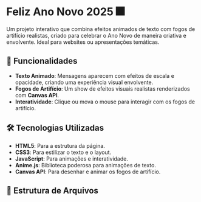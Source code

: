
# Feliz Ano Novo 2025 🎆

Um projeto interativo que combina efeitos animados de texto com fogos de artifício realistas, criado para celebrar o Ano Novo de maneira criativa e envolvente. Ideal para websites ou apresentações temáticas.

## 🎉 Funcionalidades

- **Texto Animado**: Mensagens aparecem com efeitos de escala e opacidade, criando uma experiência visual envolvente.
- **Fogos de Artifício**: Um show de efeitos visuais realistas renderizados com **Canvas API**.
- **Interatividade**: Clique ou mova o mouse para interagir com os fogos de artifício.

## 🛠️ Tecnologias Utilizadas

- **HTML5**: Para a estrutura da página.
- **CSS3**: Para estilizar o texto e o layout.
- **JavaScript**: Para animações e interatividade.
- **Anime.js**: Biblioteca poderosa para animações de texto.
- **Canvas API**: Para desenhar e animar os fogos de artifício.

## 📂 Estrutura de Arquivos

